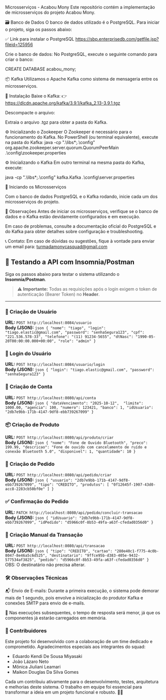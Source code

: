Microsserviços - Acabou Mony
Este repositório contém a implementação de microsserviços do projeto Acabou Mony.

🗃️ Banco de Dados
O banco de dados utilizado é o PostgreSQL.
Para iniciar o projeto, siga os passos abaixo:

✅ Link para instalar o PostgreSQL
https://sbp.enterprisedb.com/getfile.jsp?fileid=125956

Crie o banco de dados:
No PostgreSQL, execute o seguinte comando para criar o banco:

CREATE DATABASE acabou_mony;

📦 Kafka
Utilizamos o Apache Kafka como sistema de mensageria entre os microsserviços.

🔗 Instalação
Baixe o Kafka:
👉 https://dlcdn.apache.org/kafka/3.9.1/kafka_2.13-3.9.1.tgz

Descompacte o arquivo:

Extraia o arquivo .tgz para obter a pasta do Kafka.

⚙️ Inicializando o Zookeeper
O Zookeeper é necessário para o funcionamento do Kafka.
No PowerShell (ou terminal equivalente), execute na pasta do Kafka:
java -cp ".\libs\*;.\config" org.apache.zookeeper.server.quorum.QuorumPeerMain .\config\zookeeper.properties

⚙️ Inicializando o Kafka
Em outro terminal na mesma pasta do Kafka, execute:

java -cp ".\libs\*;.\config" kafka.Kafka .\config\server.properties

🚀 Iniciando os Microsserviços

Com o banco de dados PostgreSQL e o Kafka rodando, inicie cada um dos microsserviços do projeto.

📌 Observações
Antes de iniciar os microsserviços, verifique se o banco de dados e o Kafka estão devidamente configurados e em execução.

Em caso de problemas, consulte a documentação oficial do PostgreSQL e do Kafka para obter detalhes sobre configuração e troubleshooting.

📞 Contato:
Em caso de dúvidas ou sugestões, fique à vontade para enviar um email para:
turmadamonycasquad@gmail.com



## 🧪 Testando a API com Insomnia/Postman

Siga os passos abaixo para testar o sistema utilizando o **Insomnia/Postman**. 

> ⚠️ **Importante:** Todas as requisições após o login exigem o token de autenticação (Bearer Token) no **Header**.

---

### 👤 Criação de Usuário

**URL:** `POST http://localhost:8084/usuario`  
**Body (JSON):**
`json
{
  "nome": "tiago",
  "login": "tiago.elastic@gmail.com",
  "password": "senhaSegura123",
  "cpf": "221.536.578-33",
  "telefone": "(11) 91234-5655",
  "dtNasc": "1990-05-20T00:00:00.000+00:00",
  "role": "admin"
}
`

### 🔐 Login do Usuário

**URL:** `POST http://localhost:8084/usuario/login`  
**Body (JSON):**
`json
{
  "login": "tiago.elastic@gmail.com",
  "password": "senhaSegura123"
}
`

### 🏦 Criação de Conta

**URL:** `POST http://localhost:8080/api/conta`  
**Body (JSON):**
`json
{
	"dataVencimento": "2025-10-12", 
  "limite": 1000.00,
  "agencia": 100,
  "numero": 123421,
	"banco": 1,
	"idUsuario": "2db7e9bb-171b-4147-9df8-ebb739267099"
}
`

### 📦 Criação de Produto

**URL:** `POST http://localhost:8080/api/produto/criar`  
**Body (JSON):**
`json
{
"nome": "Fone de Ouvido Bluetooth",
"preco": 199.99,
"descricao": "Fone de ouvido com cancelamento de ruído e conexão Bluetooth 5.0",
"disponivel": 1,
"quantidade": 10
}
`

### 🛒 Criação de Pedido

**URL:** `POST http://localhost:8080/api/pedido/criar`  
**Body (JSON):**
`json
{
  "usuario": "2db7e9bb-171b-4147-9df8-ebb739267099",
	"tipo": "CREDITO",
  "produtos": [
    "0f12645f-1907-43d0-acc8-2283cb50bf0e"
  ]
}
`

### ✅ Confirmação do Pedido

**URL:** `PATCH http://localhost:8080/api/pedido/concluir-transacao`  
**Body (JSON):**
`json
{
  "idUsuario": "2db7e9bb-171b-4147-9df8-ebb739267099",
  "idPedido": "d5966c0f-8b53-49fa-a63f-cfedad0356d0"
}
`

### 💸 Criação Manual da Transação

**URL:** `POST http://localhost:8080/api/transacao`  
**Body (JSON):**
`json
{
  "tipo": "CREDITO",
  "cartao": "280e40c1-f775-4c0b-8047-8e46a5c6d525",
  "destinatario": "9ffce95b-d383-405e-9432-577534af3825",
  "pedido": "d5966c0f-8b53-49fa-a63f-cfedad0356d0"
}
`
OBS: O destinatário não precisa alterar.


### 🛠️ Observações Técnicas
📬 Envio de E-mails: Durante a primeira execução, o sistema pode demorar mais de 1 segundo, pois envolve a inicialização do produtor Kafka e conexões SMTP para envio de e-mails.

🚀 Nas execuções subsequentes, o tempo de resposta será menor, já que os componentes já estarão carregados em memória.

### 🤝 Contribuidores
Este projeto foi desenvolvido com a colaboração de um time dedicado e comprometido. Agradecimentos especiais aos integrantes do squad:

- Eduardo Kendi De Sousa Miyasaki 
- João Lázaro Neto 
- Mônica Jiuliani Leamari 
- Maikon Douglas Da Silva Gomes 

Cada um contribuiu ativamente para o desenvolvimento, testes, arquitetura e melhorias deste sistema. O trabalho em equipe foi essencial para transformar a ideia em um projeto funcional e robusto. 💪🚀
